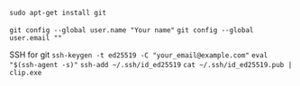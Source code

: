 `sudo apt-get install git`

`git config --global user.name "Your name"`
`git config --global user.email ""`

SSH for git
`ssh-keygen -t ed25519 -C "your_email@example.com"`
`eval "$(ssh-agent -s)"` 
`ssh-add ~/.ssh/id_ed25519`
`cat ~/.ssh/id_ed25519.pub | clip.exe`
